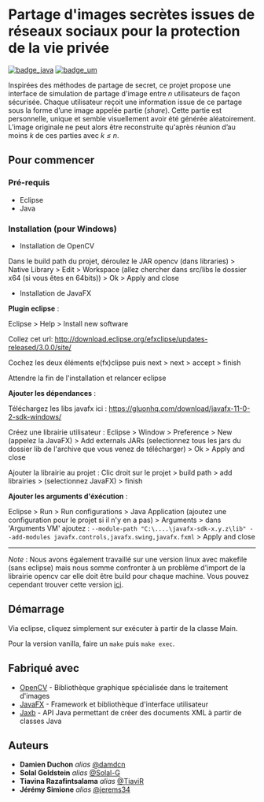 # **Partage d'images secrètes issues de réseaux sociaux pour la protection de la vie privée**

[![badge_java](https://img.shields.io/badge/Fait%20avec-Java-orange)](https://www.java.com/fr/)  [![badge_um](https://img.shields.io/badge/Projet%20TER%20-Universit%C3%A9%20de%20Montpellier-ff69b4)](https://sciences.edu.umontpellier.fr/)


Inspirées des méthodes de partage de secret, ce projet propose une interface de simulation de partage d'image entre *n* utilisateurs de façon sécurisée. Chaque utilisateur reçoit une information issue de ce partage sous la forme d’une image appelée partie (*share*). Cette partie est personnelle, unique et semble visuellement avoir été générée aléatoirement. L’image originale ne peut alors être reconstruite qu'après réunion d’au moins *k* de ces parties avec *k ≤ n*. 

## Pour commencer


### Pré-requis

- Eclipse
- Java

### Installation (pour Windows)

* Installation de OpenCV

Dans le build path du projet, déroulez le JAR opencv (dans libraries) > Native Library > Edit > Workspace (allez chercher dans src/libs le dossier x64 (si vous êtes en 64bits)) > Ok > Apply and close

* Installation de JavaFX

**Plugin eclipse** :

Eclipse > Help > Install new software

Collez cet url: http://download.eclipse.org/efxclipse/updates-released/3.0.0/site/

Cochez les deux éléments e(fx)clipse puis next > next > accept > finish

Attendre la fin de l'installation et relancer eclipse

**Ajouter les dépendances** :

Téléchargez les libs javafx ici : https://gluonhq.com/download/javafx-11-0-2-sdk-windows/

Créez une librairie utilisateur :
Eclipse > Window > Preference > New (appelez la JavaFX) > Add externals JARs (selectionnez tous les jars du dossier lib de l'archive que vous venez de télécharger) > Ok > Apply and close

Ajouter la librairie au projet :
Clic droit sur le projet > build path > add librairies > (selectionnez JavaFX) > finish

**Ajouter les arguments d'éxécution** :

Eclipse > Run > Run configurations > Java Application (ajoutez une configuration pour le projet si il n'y en a pas) > Arguments > dans 'Arguments VM' ajoutez : 
``--module-path "C:\....\javafx-sdk-x.y.z\lib" --add-modules javafx.controls,javafx.swing,javafx.fxml`` > Apply and close

<hr>

*Note* : Nous avons également travaillé sur une version linux avec makefile (sans eclipse) mais nous somme confronter à un problème d'import de la librairie opencv car elle doit être build pour chaque machine. Vous pouvez cependant trouver cette version [ici](vanilla-version).

## Démarrage

Via eclipse, cliquez simplement sur exécuter à partir de la classe Main.

Pour la version vanilla, faire un ``make`` puis ``make exec``.

## Fabriqué avec

* [OpenCV](https://opencv.org/) - Bibliothèque graphique spécialisée dans le traitement d'images
* [JavaFX](https://openjfx.io/) - Framework et bibliothèque d'interface utilisateur
* [Jaxb](https://javaee.github.io/jaxb-v2/) - API Java permettant de créer des documents XML à partir de classes Java


## Auteurs

* **Damien Duchon** _alias_ [@damdcn](https://github.com/damdcn)
* **Solal Goldstein** _alias_ [@Solal-G](https://github.com/Solal-G)
* **Tiavina Razafintsalama** _alias_ [@TiaviR](https://github.com/TiaviR)
* **Jérémy Simione** _alias_ [@jerems34](https://github.com/jerems34)
